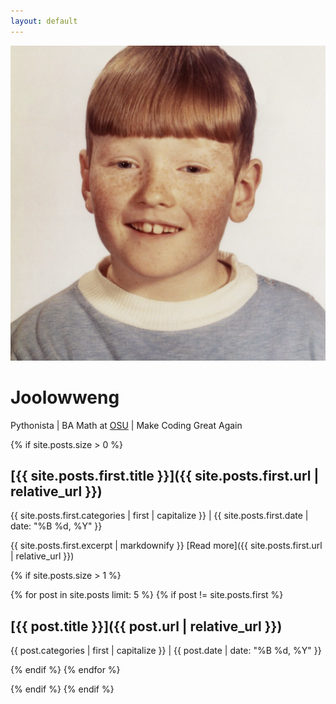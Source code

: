 ```yaml
---
layout: default
---
```


![avatar](assets/images/avatar.jpeg)

# Joolowweng

Pythonista | BA Math at [OSU](https://www.threads.net/@theohiostateuniversity) | Make Coding Great Again

{% if site.posts.size > 0 %}

## [{{ site.posts.first.title }}]({{ site.posts.first.url | relative_url }})

{{ site.posts.first.categories | first | capitalize }} | {{ site.posts.first.date | date: "%B %d, %Y" }}

{{ site.posts.first.excerpt | markdownify }}
[Read more]({{ site.posts.first.url | relative_url }})

{% if site.posts.size > 1 %}

{% for post in site.posts limit: 5 %}
{% if post != site.posts.first %}

## [{{ post.title }}]({{ post.url | relative_url }})

{{ post.categories | first | capitalize }} | {{ post.date | date: "%B %d, %Y" }}

{% endif %}
{% endfor %}

{% endif %}
{% endif %}
